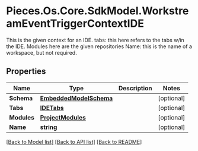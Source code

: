 # Pieces.Os.Core.SdkModel.WorkstreamEventTriggerContextIDE
This is the given context for an IDE.  tabs: this here refers to the tabs w/in the IDE.  Modules here are the given repositories  Name: this is the name of a workspace, but not required.

## Properties

Name | Type | Description | Notes
------------ | ------------- | ------------- | -------------
**Schema** | [**EmbeddedModelSchema**](EmbeddedModelSchema.md) |  | [optional] 
**Tabs** | [**IDETabs**](IDETabs.md) |  | [optional] 
**Modules** | [**ProjectModules**](ProjectModules.md) |  | [optional] 
**Name** | **string** |  | [optional] 

[[Back to Model list]](../README.md#documentation-for-models) [[Back to API list]](../README.md#documentation-for-api-endpoints) [[Back to README]](../README.md)

